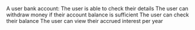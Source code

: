 A user bank account:
The user is able to check their details
The user can withdraw money if their account balance is sufficient
The user can check their balance
The user can view their accrued interest per year